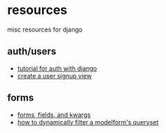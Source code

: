 # resources
misc resources for django


## auth/users
- [tutorial for auth with django](https://learndjango.com/tutorials/django-login-and-logout-tutorial)
- [create a user signup view](https://simpleisbetterthancomplex.com/tutorial/2017/02/18/how-to-create-user-sign-up-view.html)

## forms
- [forms, fields, and kwargs](https://www.agiliq.com/blog/2019/01/django-formview/#adding-form-kwargs)
- [how to dynamically filter a modelform's queryset](https://simpleisbetterthancomplex.com/questions/2017/03/22/how-to-dynamically-filter-modelchoices-queryset-in-a-modelform.html)
